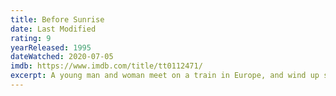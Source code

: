 ```yaml
---
title: Before Sunrise
date: Last Modified
rating: 9
yearReleased: 1995
dateWatched: 2020-07-05
imdb: https://www.imdb.com/title/tt0112471/
excerpt: A young man and woman meet on a train in Europe, and wind up spending one evening together in Vienna. Unfortunately, both know that this will probably be their only night together.
---
```

